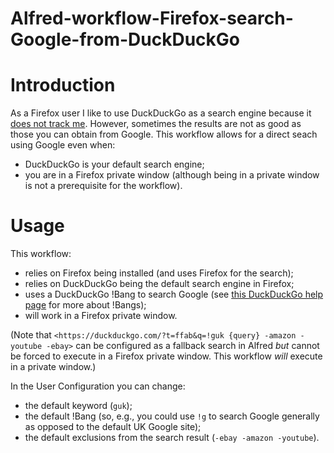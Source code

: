 # Alfred-workflow-Firefox-search-Google-from-DuckDuckGo
# Introduction

As a Firefox user I like to use DuckDuckGo as a search engine because it [does not track me](https://help.duckduckgo.com/duckduckgo-help-pages/privacy/anonymous-localized-results/). However, sometimes the results are not as good as those you can obtain from Google. This workflow allows for a direct seach using Google even when:

- DuckDuckGo is your default search engine;
- you are in a Firefox private window (although being in a private window is not a prerequisite for the workflow).

# Usage

This workflow:

- relies on Firefox being installed (and uses Firefox for the search);
- relies on DuckDuckGo being the default search engine in Firefox;
- uses a DuckDuckGo !Bang to search Google (see [this DuckDuckGo help page](https://help.duckduckgo.com/duckduckgo-help-pages/features/bangs/) for more about !Bangs);
- will work in a Firefox private window.

(Note that `<https://duckduckgo.com/?t=ffab&q=!guk {query} -amazon -youtube -ebay>` can be configured as a fallback search in Alfred *but* cannot be forced to execute in a Firefox private window. This workflow *will* execute in a private window.)

In the User Configuration you can change:

- the default keyword (`guk`);
- the default !Bang (so, e.g., you could use `!g` to search Google generally as opposed to the default UK Google site);
- the default exclusions from the search result (`-ebay -amazon -youtube`).
